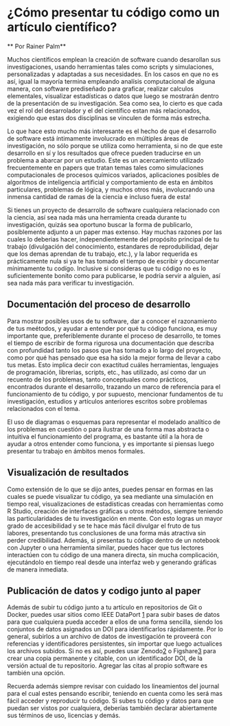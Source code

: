 # ¿Cómo presentar tu código como un artículo científico?

** Por Rainer Palm**

Muchos científicos emplean la creación de software cuando desarollan sus investigaciones, usando herramientas tales como scripts y simulaciones, personalizadas y adaptadas a sus necesidades. En los casos en que no es así, igual la mayoría termina empleando analísis computacional de alguna manera, con software prediseñado para graficar, realizar calculos elementales, visualizar estadísticas o datos que luego se mostrarán dentro de la presentación de su investigación. Sea como sea, lo cierto es que cada vez el rol del desarrolador y el del científico estan más relacionados, exigiendo que estas dos disciplinas se vinculen de forma más estrecha.

Lo que hace esto mucho más interesante es el hecho de que el desarrollo de software está íntimamente involucrado en múltiples áreas de investigación, no sólo porque se utiliza como herramienta, si no de que este desarrollo en sí y los resultados que ofrece pueden traducirse en un problema a abarcar por un estudio. Este es un acercamiento utilizado frecuentemente en papers que tratan temas tales como simulaciones computacionales de procesos químicos variados, aplicaciones posibles de algoritmos de inteligencia artificial y comportamiento de esta en ámbitos particulares, problemas de lógica, y muchos otros más, involucrando una inmensa cantidad de ramas de la ciencia e incluso fuera de esta!

Si tienes un proyecto de desarrollo de software cualquiera relacionado con la ciencia, así sea nada más una herramienta creada durante tu investigación, quizás sea oportuno buscar la forma de publicarlo, posiblemente adjunto a un paper mas extenso. Hay muchas razones por las cuales lo deberias hacer, independientemente del propósito principal de tu trabajo (divulgación del conocimiento, estandares de reprodubilidad, dejar que los demas aprendan de tu trabajo, etc.), y la labor requerida es prácticamente nula si ya te has tomado el tiempo de escribir y documentar mínimamente tu codígo. Inclusive si consideras que tu código no es lo suficientemente bonito como para publicarse, le podría servir a alguien, así sea nada más para verificar tu investigación.

## Documentación del proceso de desarrollo

Para mostrar posibles usos de tu software, dar a conocer el razonamiento de tus meétodos, y ayudar a entender por qué tu código funciona, es muy importante que, preferiblemente durante el proceso de desarrollo, te tomes el tiempo de escribir de forma rigurosa una documentación que describa con profundidad tanto los pasos que has tomado a lo largo del proyecto, como por qué has pensado que esa ha sido la mejor forma de llevar a cabo tus metas. Esto implica decir con exactitud cuáles herramientas, lenguajes de programación, librerias, scripts, etc., has utilizado, así como dar un recuento de los problemas, tanto conceptuales como prácticos, encontrados durante el desarrollo, trazando un marco de referencia para el funcionamiento de tu código, y por supuesto, mencionar fundamentos de tu investigación, estudios y artículos anteriores escritos sobre problemas relacionados con el tema.

El uso de diagramas o esquemas para representar el modelado analítico de los problemas en cuestión o para ilustrar de una forma mas abstracta o intuitiva el funcionamiento del programa, es bastante útil a la hora de ayudar a otros entender como funciona, y es importante si piensas luego presentar tu trabajo en ámbitos menos formales.

## Visualización de resultados

Como extensión de lo que se dijo antes, puedes pensar en formas en las cuales se puede visualizar tu código, ya sea mediante una simulación en tiempo real, visualizaciones de estadísticas creadas con herramientas como R Studio, creación de interfaces gráficas u otros métodos, siempre teniendo las particularidades de tu investigación en mente. Con esto logras un mayor grado de accesibilidad y se te hace más fácil divulgar el fruto de tus labores, presentando tus conclusiones de una forma más atractiva sin perder credibilidad. Además, si presentas tu código dentro de un notebook con Jupyter o una herramienta similar, puedes hacer que tus lectores interactúen con tu código de una manera directa, sin mucha complicación, ejecutándolo en tiempo real desde una interfaz web y generando gráficas de manera inmediata.

## Publicación de datos y codigo junto al paper

Además de subir tu código junto a tu artículo en repositorios de Git o Docker, puedes usar sitios como IEEE DataPort [1] para subir bases de datos para que cualquiera pueda acceder a ellos de una forma sencilla, siendo los conjuntos de datos asignados un DOI para identificarlos rápidamente. Por lo general, subirlos a un archivo de datos de investigación te proveerá con referencias y identificadores persistentes, sin importar que luego actualices los archivos subidos. Si no es así, puedes usar Zenodo[2] o Figshare[3] para crear una copia permanente y citable, con un identificador DOI, de la versión actual de tu repositorio. Agregar las citas al propio software es también una opción.

Recuerda además siempre revisar con cuidado los lineamientos del journal para el cual estes pensando escribir, teniendo en cuenta como les será mas fácil acceder y reproducir tu código. Si subes tu código y datos para que puedan ser vistos por cualquiera, deberías también declarar abiertamente sus términos de uso, licencias y demás.

[1]: https://ieee-dataport.org/ "IEEE DataPort"
[2]: https://zenodo.org/ "Zenodo"
[3]: https://figshare.com/ "Figshare"
